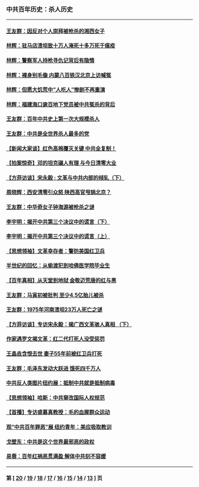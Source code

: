 ### 中共百年历史：杀人历史
---
#### [王友群：因反对个人崇拜被枪杀的湘西女子](../../pages/nf1176106/n14048288.md?08220430) 
#### [林辉：驻马店溃坝致十万人淹死十多万死于瘟疫](../../pages/nf1176106/n14048231.md?08220430) 
#### [林辉：警察军人持枪寻仇记背后有隐情](../../pages/nf1176106/n14029745.md?08220430) 
#### [林辉：裸身别毛像 内蒙八百铁汉北京上访喊冤](../../pages/nf1176106/n14026693.md?08220430) 
#### [林辉：但愿大饥荒中“人吃人”惨剧不再重演](../../pages/nf1176106/n14020531.md?08220430) 
#### [林辉：福建海口逾百地下党员被中共冤杀的背后](../../pages/nf1176106/n13878946.md?08220430) 
#### [王友群：百年中共史上第一次大规模杀人](../../pages/nf1176106/n13863785.md?08220430) 
#### [王友群：中共是全世界杀人最多的党](../../pages/nf1176106/n13860689.md?08220430) 
#### [【新闻大家谈】红色高棉覆灭关键 中共全复制！](../../pages/nf1176106/n13850222.md?08220430) 
#### [【拍案惊奇】邓的坦克碾人有理 与今日清零大业](../../pages/nf1176106/n13729574.md?08220430) 
#### [【方菲访谈】宋永毅 : 文革与中共内部的倾轧（下）](../../pages/nf1176106/n13486836.md?08220430) 
#### [周晓辉：西安清零引众怒 陕西高官甩锅北京？](../../pages/nf1176106/n13484627.md?08220430) 
#### [王友群：中华奇女子钟海源被枪杀之谜](../../pages/nf1176106/n13430555.md?08220430) 
#### [李宇明：揭开中共第三个决议中的谎言（下）](../../pages/nf1176106/n13389389.md?08220430) 
#### [李宇明：揭开中共第三个决议中的谎言（上）](../../pages/nf1176106/n13388697.md?08220430) 
#### [【思想领袖】文革幸存者：警防美国红卫兵](../../pages/nf1176106/n13339289.md?08220430) 
#### [半世纪的回忆：从偷渡犯到哈佛医学院毕业生](../../pages/nf1176106/n13345328.md?08220430) 
#### [【百年真相】从天堂到地狱 金敬迈荒唐的红与黑](../../pages/nf1176106/n13336995.md?08220430) 
#### [王友群：马寅初被批判 至少4.5亿胎儿被杀](../../pages/nf1176106/n13260313.md?08220430) 
#### [王友群：1975年河南溃坝23万人死亡之谜](../../pages/nf1176106/n13231576.md?08220430) 
#### [【方菲访谈】专访宋永毅：揭广西文革骇人真相 （下）](../../pages/nf1176106/n13209074.md?08220430) 
#### [作家遇罗文揭文革：红二代打死人没受惩罚](../../pages/nf1176106/n13205254.md?08220430) 
#### [王晶垚含恨去世 妻子55年前被红卫兵打死](../../pages/nf1176106/n13203590.md?08220430) 
#### [王友群：毛泽东发动大跃进 饿死四千万人](../../pages/nf1176106/n13177158.md?08220430) 
#### [中共反人类图片纽约展：抵制中共就是抵制病毒](../../pages/nf1176106/n13115371.md?08220430) 
#### [【思想领袖】哈斯：中共窜改国际人权规范](../../pages/nf1176106/n13053647.md?08220430) 
#### [【首播】专访盛慕真教授：毛的血腥群众运动](../../pages/nf1176106/n13091782.md?08220430) 
#### [观“中共百年罪恶”展 纽约青年：美应吸取教训](../../pages/nf1176106/n13085246.md?08220430) 
#### [戈壁东：中共是这个世界最邪恶的政权](../../pages/nf1176106/n13085641.md?08220430) 
#### [易蓉：百年红祸恶贯满盈 解体中共刻不容缓](../../pages/nf1176106/n13084455.md?08220430) 

---
#### 第 [ [20](./20.md?08220430) / [19](./19.md?08220430) / [18](./18.md?08220430) / [17](./17.md?08220430) / [16](./16.md?08220430) / [15](./15.md?08220430) / [14](./14.md?08220430) / [13](./13.md?08220430) ] 页
